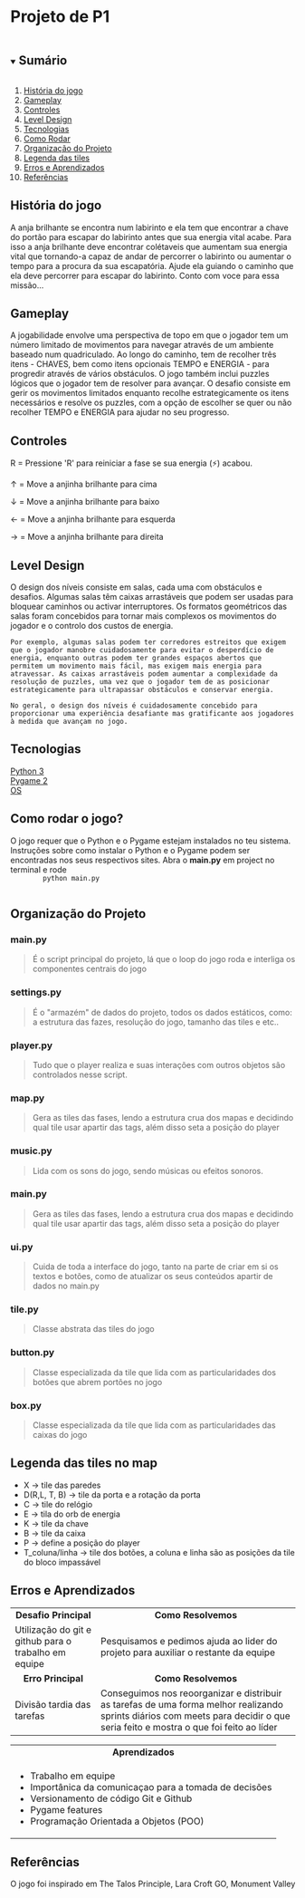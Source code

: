 # Projeto de P1

<!-- TABLE OF CONTENTS -->
<details open="open">
  <summary><h2 style="display: inline-block">Sumário</h2></summary>
  <ol>
    <li><a href="#game-history">História do jogo</a></li>
    <li><a href="#gameplay">Gameplay</a></li>
    <li><a href="#controles">Controles</a></li>
    <li><a href="#level-design">Level Design</a></li>
    <li><a href="#tecnologies">Tecnologias</a></li>
    <li><a href="#how-to-run">Como Rodar</a></li>
    <li><a href="#code-organization">Organização do Projeto</a></li>
    <li><a href="#tiles-labels">Legenda das tiles</a></li>
    <li><a href="#erros-aprendizados">Erros e Aprendizados</a></li>
		<li><a href="#references">Referências</a></li>
  </ol>
</details>

<h2 id="game-history">
	História do jogo
</h2>
<p>
	A anja brilhante se encontra num labirinto e ela tem que encontrar a chave do portão para escapar do labirinto antes que sua energia vital acabe. Para isso a anja brilhante deve encontrar colétaveis que aumentam sua energia vital que tornando-a capaz de andar de percorrer o labirinto ou aumentar o tempo para a procura da sua escapatória. Ajude ela guiando o caminho que ela deve percorrer para escapar do labirinto. Conto com voce para essa missão...
</p>

## Gameplay

<p>
	A jogabilidade envolve uma perspectiva de topo em que o jogador tem um número limitado de movimentos para navegar através de um ambiente baseado num quadriculado. Ao longo do caminho, tem de recolher três itens - CHAVES, bem como itens opcionais TEMPO e ENERGIA - para progredir através de vários obstáculos. O jogo também inclui puzzles lógicos que o jogador tem de resolver para avançar. O desafio consiste em gerir os movimentos limitados enquanto recolhe estrategicamente os itens necessários e resolve os puzzles, com a opção de escolher se quer ou não recolher TEMPO e ENERGIA para ajudar no seu progresso.
</p>

## Controles

<p>
	R  = Pressione 'R' para reiniciar a fase se sua energia (⚡) acabou.
</p>
<p>
	↑  = Move a anjinha brilhante para cima
</p>
<p>
	↓  = Move a anjinha brilhante para baixo
</p>
<p>
	←  = Move a anjinha brilhante para esquerda
</p>
<p>
	→  = Move a anjinha brilhante para direita
</p>

## Level Design

<p>
	O design dos níveis consiste em salas, cada uma com obstáculos e desafios. Algumas salas têm caixas arrastáveis que podem ser usadas para bloquear caminhos ou activar interruptores. Os formatos geométricos das salas foram concebidos para tornar mais complexos os movimentos do jogador e o controlo dos custos de energia.

    Por exemplo, algumas salas podem ter corredores estreitos que exigem que o jogador manobre cuidadosamente para evitar o desperdício de energia, enquanto outras podem ter grandes espaços abertos que permitem um movimento mais fácil, mas exigem mais energia para atravessar. As caixas arrastáveis podem aumentar a complexidade da resolução de puzzles, uma vez que o jogador tem de as posicionar estrategicamente para ultrapassar obstáculos e conservar energia.

    No geral, o design dos níveis é cuidadosamente concebido para proporcionar uma experiência desafiante mas gratificante aos jogadores à medida que avançam no jogo.

</p>

<h2 id="tecnologies">Tecnologias</h2>

<a href="https://www.python.org">
 Python 3
</a>
<br>
<a href="https://www.pygame.org/wiki/GettingStarted">
Pygame 2
</a>
<br>
<a href="">OS</a>

<!-- ## Como rodar o jogo? -->
<h2 id="how-to-run">Como rodar o jogo?</h2>
<p>
	O jogo requer que o Python e o Pygame estejam instalados no teu sistema. Instruções sobre como instalar o Python e o Pygame podem ser encontradas nos seus respectivos sites. Abra o <strong>main.py</strong> em project no terminal e rode 
	<code>
		python main.py
	</code>

</p>

<h2 id="code-organization">Organização do Projeto</h2>

### main.py

> É o script principal do projeto, lá que o loop do jogo roda e interliga os componentes centrais do jogo

### settings.py

> É o "armazém" de dados do projeto, todos os dados estáticos, como: a estrutura das fazes, resolução do jogo, tamanho das tiles e etc..

### player.py

> Tudo que o player realiza e suas interações com outros objetos são controlados nesse script.

### map.py

> Gera as tiles das fases, lendo a estrutura crua dos mapas e decidindo qual tile usar apartir das tags, além disso seta a posição do player

### music.py

> Lida com os sons do jogo, sendo músicas ou efeitos sonoros.

### main.py

> Gera as tiles das fases, lendo a estrutura crua dos mapas e decidindo qual tile usar apartir das tags, além disso seta a posição do player

### ui.py

> Cuida de toda a interface do jogo, tanto na parte de criar em si os textos e botões, como de atualizar os seus conteúdos apartir de dados no main.py

### tile.py

> Classe abstrata das tiles do jogo

### button.py

> Classe especializada da tile que lida com as particularidades dos botões que abrem portões no jogo

### box.py

> Classe especializada da tile que lida com as particularidades das caixas do jogo

<h2 id="tiles-labels">Legenda das tiles no map</h2>
<ul>
<li>X -> tile das paredes</li>
<li>D(R,L, T, B) -> tile da porta e a rotação da porta</li>
<li>C -> tile do relógio</li>
<li>E -> tila do orb de energia</li>
<li>K -> tile da chave</li>
<li>B -> tile da caixa</li>
<li>P -> define a posição do player</li>
<li>T_coluna/linha -> tile dos botões, a coluna e linha são as posições da tile do bloco impassável</li>
</ul>

<h2 id="erros-aprendizados">Erros e Aprendizados</h2>

<table>
  <tr>
  <td align="center"><b>Desafio Principal</b></td>
  <td align="center"><b>Como Resolvemos</b></td>
  <tr/>
  <td align="left">Utilização do git e github para o trabalho em equipe</td>
  <td align="left">Pesquisamos e pedimos ajuda ao lider do projeto para auxiliar o restante da equipe</td>
 </tr>
  <td align="center"><b>Erro Principal</b></td>
  <td align="center"><b>Como Resolvemos</b></td>
  <tr/>
  <td align="left">Divisão tardia das tarefas</td>
  <td align="left">Conseguimos nos reoorganizar e distribuir as tarefas de uma forma melhor realizando sprints diários com meets para decidir o que seria feito e mostra o que foi feito ao líder</td>
 </tr>
 </tr>
 </table>
 
 <table>
  <td align="center"><b>Aprendizados</b></td>
  <tr/>
  <td align="left">
  <ul>
  <li>Trabalho em equipe</li>
  <li>Importânica da comunicaçao para a tomada de decisões</li>
  <li>Versionamento de código Git e Github</li>
  <li>Pygame features</li>
  <li>Programação Orientada a Objetos (POO)</li>
  </ul>
  </td>
 </tr>
 </table>

<h2 id="references">Referências</h2>
<p>
	O jogo foi inspirado em The Talos Principle, Lara Croft GO, Monument Valley
</p>
